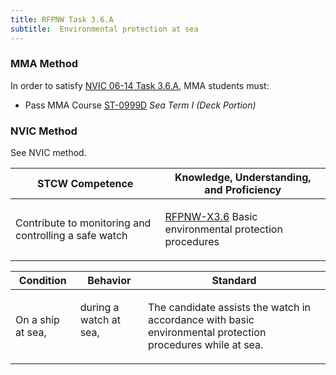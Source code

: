 ```yaml
---
title: RFPNW Task 3.6.A 
subtitle:  Environmental protection at sea
---
```



### MMA Method

In order to satisfy  [NVIC 06-14  Task  3.6.A](/stcw23/assets/images/nvic-06-14.pdf), MMA students must:

* Pass MMA Course  [ST-0999D](ST-0999D) *Sea Term I (Deck Portion)*


### NVIC Method

<a onclick="togglevisibility('nvic_methods')" >See NVIC method.</a>

<div id='nvic_methods' class='hide'>

<table>
<thead>
<tr>
<th class='forty'> STCW Competence </th>
<th class='sixty'> Knowledge, Understanding, and Proficiency </th>
</tr>
</thead>




<tbody>
<tr><td markdown='1'>

Contribute to monitoring and controlling a safe watch

</td><td markdown='1'>

[RFPNW-X3.6](../../tables/24.html#RFPNW-X3.6) Basic environmental protection procedures

</td></tr>


</tbody>
</table>


<table>
<thead>
<tr><th class='twenty'>  Condition </th><th class='twenty'> Behavior </th><th  class='sixty'>Standard </th></tr>
</thead>
<tbody >



<tr><td markdown='1'>

On a ship at sea,

</td><td markdown='1'>

during a watch at sea,

<br>

<div class="tooltip">
<span class="tooltiptext">
</span>
</div>


</td><td markdown='1'>

The candidate assists the watch in accordance with basic environmental protection procedures while at sea.

</td></tr>
</tbody>
</table>
</div>
